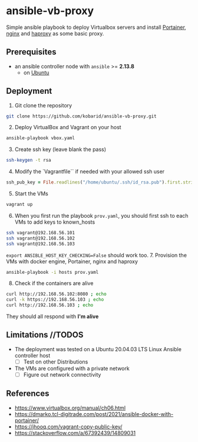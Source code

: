 # **ansible-vb-proxy**

Simple ansible playbook to deploy Virtualbox servers and install [Portainer](https://www.portainer.io/), [nginx](https://nginx.org/) and [haproxy](http://www.haproxy.org/) as some basic proxy.

## Prerequisites

* an ansible controller node with `ansible` >= **2.13.8**
  * on [Ubuntu](https://docs.ansible.com/ansible/latest/installation_guide/installation_distros.html#installing-ansible-on-ubuntu)

## Deployment
1. Git clone the repository
```bash
git clone https://github.com/kobarid/ansible-vb-proxy.git
```
2. Deploy VirtualBox and Vagrant on your host
```bash
ansible-playbook vbox.yaml
```
3. Create ssh key (leave blank the pass)
```bash
ssh-keygen -t rsa
```
4. Modify the `Vagrantfile`` if needed with your allowed ssh user
```ruby
ssh_pub_key = File.readlines("/home/ubuntu/.ssh/id_rsa.pub").first.strip
``` 
5. Start the VMs
```bash
vagrant up
```
6. When you first run the playbook `prov.yaml`, you should first ssh to each VMs to add keys to known_hosts
```bash
ssh vagrant@192.168.56.101
ssh vagrant@192.168.56.102
ssh vagrant@192.168.56.103
```  
`export ANSIBLE_HOST_KEY_CHECKING=False` should work too.
7. Provision the VMs with docker engine, Portainer, nginx and haproxy
```bash
ansible-playbook -i hosts prov.yaml
```
8. Check if the containers are alive
```bash
curl http://192.168.56.102:8080 ; echo
curl -k https://192.168.56.103 ; echo
curl http://192.168.56.103 ; echo
```
They should all respond with **I'm alive**

## Limitations //TODOS
* The deployment was tested on a Ubuntu 20.04.03 LTS Linux Ansible controller host
  - [ ] Test on other Distributions
* The VMs are configured with a private network
  - [ ] Figure out network connectivity

## References
* https://www.virtualbox.org/manual/ch06.html
* https://dmarko.tcl-digitrade.com/post/2021/ansible-docker-with-portainer/
* https://jhooq.com/vagrant-copy-public-key/
* https://stackoverflow.com/a/67392439/14809031
